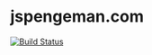 # jspengeman.com

[![Build Status](https://travis-ci.org/jspengeman/jspengeman.github.io.svg?branch=master)](https://travis-ci.org/jspengeman/jspengeman.github.io)
